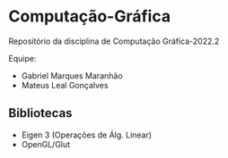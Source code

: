 # Computação-Gráfica
Repositório da disciplina de Computação Gráfica-2022.2

Equipe: 
- Gabriel Marques Maranhão
- Mateus Leal Gonçalves

## Bibliotecas
 - Eigen 3 (Operações de Álg. Linear)
 - OpenGL/Glut
